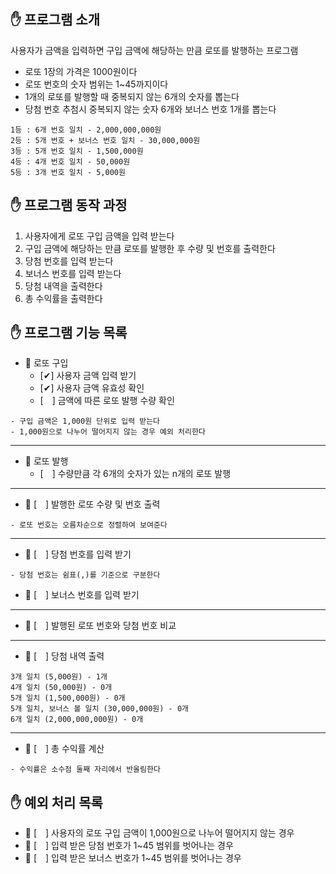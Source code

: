 ## ✋ 프로그램 소개
사용자가 금액을 입력하면 구입 금액에 해당하는 만큼 로또를 발행하는 프로그램
- 로또 1장의 가격은 1000원이다
- 로또 번호의 숫자 범위는 1~45까지이다
- 1개의 로또를 발행할 때 중복되지 않는 6개의 숫자를 뽑는다
- 당첨 번호 추첨시 중복되지 않는 숫자 6개와 보너스 번호 1개를 뽑는다
```
1등 : 6개 번호 일치 - 2,000,000,000원
2등 : 5개 번호 + 보너스 번호 일치 - 30,000,000원
3등 : 5개 번호 일치 - 1,500,000원
4등 : 4개 번호 일치 - 50,000원
5등 : 3개 번호 일치 - 5,000원
```

## ✋ 프로그램 동작 과정
1. 사용자에게 로또 구입 금액을 입력 받는다
2. 구입 금액에 해당하는 만큼 로또를 발행한 후 수량 및 번호를 출력한다
3. 당첨 번호를 입력 받는다
4. 보너스 번호를 입력 받는다
5. 당첨 내역을 출력한다
6. 총 수익률을 출력한다

## ✋ 프로그램 기능 목록
- 🚩 로또 구입
  - [✔] 사용자 금액 입력 받기
  - [✔] 사용자 금액 유효성 확인
  - [　] 금액에 따른 로또 발행 수량 확인
```
- 구입 금액은 1,000원 단위로 입력 받는다
- 1,000원으로 나누어 떨어지지 않는 경우 예외 처리한다
```
---
- 🚩 로또 발행
  - [　] 수량만큼 각 6개의 숫자가 있는 n개의 로또 발행
---
- 🚩 [　] 발행한 로또 수량 및 번호 출력
```
- 로또 번호는 오름차순으로 정렬하여 보여준다 
```
---
- 🚩 [　] 당첨 번호를 입력 받기
```
- 당첨 번호는 쉼표(,)를 기준으로 구분한다
```
- 🚩 [　] 보너스 번호를 입력 받기
---
- 🚩 [　] 발행된 로또 번호와 당첨 번호 비교
---
- 🚩 [　] 당첨 내역 출력
```
3개 일치 (5,000원) - 1개
4개 일치 (50,000원) - 0개
5개 일치 (1,500,000원) - 0개
5개 일치, 보너스 볼 일치 (30,000,000원) - 0개
6개 일치 (2,000,000,000원) - 0개
```
---
- 🚩 [　] 총 수익률 계산
```
- 수익률은 소수점 둘째 자리에서 반올림한다
```

## ✋ 예외 처리 목록
- 🚩 [　] 사용자의 로또 구입 금액이 1,000원으로 나누어 떨어지지 않는 경우
- 🚩 [　] 입력 받은 당첨 번호가 1~45 범위를 벗어나는 경우
- 🚩 [　] 입력 받은 보너스 번호가 1~45 범위를 벗어나는 경우
